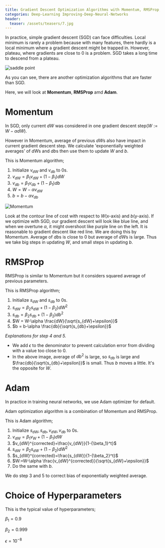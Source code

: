 ```yaml
---
title: Gradient Descent Optimization Algorithms with Momentum, RMSProp, and Adam
categories: Deep-Learning Improving-Deep-Neural-Networks
header:
  teaser: /assets/teasers/7.jpg
---
```


In practice, simple gradient descent (SGD) can face difficulties. Local minimum is rarely a problem because with many features, there hardly is a local minimum where a gradient descent might be trapped in. However, plateau, where gradients are close to 0 is a problem. SGD takes a long time to descend from a plateau.

![saddle point](https://lh3.googleusercontent.com/3Mjm2bcACqsDgnv9rlCPZfrOj-1YlCQNRA3gZUaNYgAkaB-Fr7IfeDFooa9-_Jwbt0Q_-O_vNCMipLzyzeJSHZRgfKpdbbmRaKlX9D9K-N200iyWZmb9O-_05T8CNN6av4OjhN7FKg=w2400)

As you can see, there are another optimization algorithms that are faster than SGD.

Here, we will look at **Momentum**, **RMSProp** amd **Adam**.

# Momentum

In SGD, only current $dW$ was considered in one gradient descent step($W:=W-\alpha dW$).

However in Momentum, average of previous $dW$s also have impact in current gradient descent step. We calculate 'exponentially weighted averages' of $dW$s and $db$s then use them to update $W$ and $b$.

This is Momentum algorithm;

1. Initialize $v_{dW}$ and $v_{db}$ to 0s.
2. $v_{dW} = \beta_1 v_{dW} + (1-\beta_1)dW$
3. $v_{db} = \beta_1 v_{db} + (1-\beta_1)db$
4. $W = W-\alpha v_{dW}$
5. $b = b-\alpha v_{db}$


![Momentum](https://lh3.googleusercontent.com/NJyhzIT7XOBco7Y9oNL1Fo3Fa1qasBi8tcggTOEotuz8BYzH1OfnvRbDyTwFf_M9NKsfdhMiBHcY7xWtdLVKM0n-DMI6ej35PTTWbB8cNc-gP-HJqNGqMD2QjdpYrsYXx1od7AEdCg=w2400)

Look at the contour line of cost with respect to $W$(x-axis) and $b$(y-axis). If we optimize with SGD, our gradient descent will look like blue line, and when we overtune $\alpha$, it might overshoot like purple line on the left. It is reasonable to gradient descent like red line. We are doing this by Momentum. Average of $db$s is close to 0 but average of $dW$s is large. Thus we take big steps in updating $W$, and small steps in updating $b$.

# RMSProp

RMSProp is similar to Momentum but it considers squared average of previous parameters.

This is RMSProp algorithm;

1. Initialize $s_{dW}$ and $s_{db}$ to 0s.
2. $s_{dW} = \beta_2 s_{dW} + (1-\beta_2)dW^2$
3. $s_{db} = \beta_2 s_{db} + (1-\beta_2)db^2$
4. $W = W-\alpha \frac{dW}{\sqrt{s_{dW}+\epsilon}}$
5. $b = b-\alpha \frac{db}{\sqrt{s_{db}+\epsilon}}$

*Explanations for step 4 and 5.*

* We add $\epsilon$ to the denominator to prevent calculation error from dividing with a value too close to 0.
* In the above image, average of $db^2$ is large, so $s_{db}$ is large and $\frac{db}{\sqrt{s_{db}+\epsilon}}$ is small. Thus $b$ moves a little. It's the opposite for $W$.

# Adam

In practice in training neural networks, we use Adam optimizer for default.

Adam optimization algorithm is a combination of Momentum and RMSProp.

This is Adam algorithm;

1. Initialize $s_{dW}, s_{db}, v_{dW}, v_{db}$ to 0s.
2. $v_{dW}=\beta_1v_W+(1-\beta_1)dW$
3. $v_{dW}^{corrected}=\frac{v_{dW}}{1-{\beta_1}^t}$
4. $s_{dW} = \beta_2 s_{dW} + (1-\beta_2)dW^2$
5. $s_{dW}^{corrected}=\frac{s_{dW}}{1-{\beta_2}^t}$
6. $W:=W-\alpha \frac{v_{dW}^{corrected}}{\sqrt{s_{dW}+\epsilon}}$
7. Do the same with $b$.

We do step 3 and 5 to correct bias of exponentially weighted average.

# Choice of Hyperparameters

This is the typical value of hyperparameters;

$\beta_1=0.9$

$\beta_2=0.999$

$\epsilon =10^{-8}$

